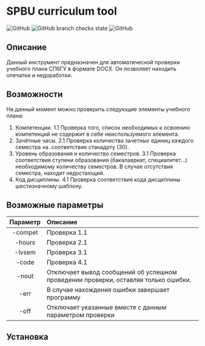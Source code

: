 # SPBU curriculum tool

![GitHub](https://img.shields.io/github/license/sayumikko/spbu-curriculum-tool)
![GitHub branch checks state](https://img.shields.io/github/checks-status/sayumikko/spbu-curriculum-tool/main)
![GitHub](https://img.shields.io/github/license/sayumikko/spbu-curriculum-tool)

## Описание

Данный инструмент предназначен для автоматической проверки учебного плана СПбГУ в формате DOCX. Он позволяет находить опечатки и недоработки.

## Возможности

На данный момент можно проверить следующие элементы учебного плана:

1. Компетенции.
  1.1 Проверка того, список необходимых к освоению компетенций не содержит в себе неиспользуемого элемента.
2. Зачётные часы.
  2.1 Проверка количества зачетных единиц каждого семестра на .соответствие станадрту (30).
3. Уровень образования и количество семестров.
  3.1 Проверка соответствия ступени образования (бакалавриат, специалитет...) необходимому количеству семестров. В случае отсутствия семестра, находит недостающий.
4. Код дисциплины.
  4.1 Проверка соответствия кода дисциплины шестизначному шаблону.



## Возможные параметры

| Параметр        | Описание        | 
| :-------------: | :-------------  |
| -compet         | Проверка 1.1    |
| -hours          | Проверка 2.1    |   
| -lvsem          | Проверка 3.1    |  
| -code           | Проверка 4.1    |
| -nout           | Отключает вывод сообщений об успешном проведении  проверки, оставляя только ошибки. |
| -err            | В случае нахождения ошибки завершает программу |
| -off            | Отключает указанные вместе с данным параметром проверки|

## Установка
